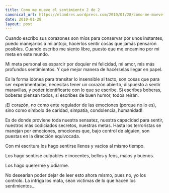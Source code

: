 ```yaml
---
title: Como me mueve el sentimiento 2 de 2
canonical_url: https://elandres.wordpress.com/2010/01/28/como-me-mueve-el-sentimiento-2%e2%80%a6/
date: 2010-01-28
layout: post
---
```


Cuando escribo sus corazones son míos para conservar por unos instantes, puedo manejarlos a mi antojo, hacerlos sentir cosas que jamás pensaron posibles. Cuando escribo me siento libre, puesto que me encamino por mi meta en este mundo.

<!--more-->

Mi meta personal es esparcir por doquier mi felicidad, mi amor, mis más profundos sentimientos. Y qué mejor manera de hacérselas llegar en papel.

Es la forma idónea para transitar lo insensible al tacto, son cosas que para ser experimentadas, necesitas tener un corazón abierto, dispuesto a sentir maravillas, y poder identificarte con lo que se escribe. Si escribes boberas, boberas piensan todos, si escribes de buen humor, todos reirán.

¡El corazón, no como ente regulador de las emociones (porque no lo es), sino como símbolo de caridad, simpatía, condolencia, humanidad!

Es de donde proviene toda nuestra sensatez, nuestra capacidad para sentir, nuestros más codiciados secretos, nuestras metas. Hasta los terroristas se manejan por emociones, emociones que, bajo control de alguien, son puestas en la dirección equivocada.

Con mi escritura los hago sentirse llenos y vacíos al mismo tiempo.

Los hago sentirse culpables e inocentes, bellos y feos, malos y buenos.

Los hago quererme y odiarme.

No desearían poder dejar de leer esto ahora mismo, pues no, yo los controlo. La intriga los mata, sean víctimas de lo que hacen los sentimientos…
